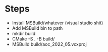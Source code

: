 # Steps

* Install MSBuild/whatever (visual studio shit)
* Add MSBuild bin to path
* mkdir build
* CMake -S . -B build/
* MSBuild build/aoc_2022_05.vcxproj
